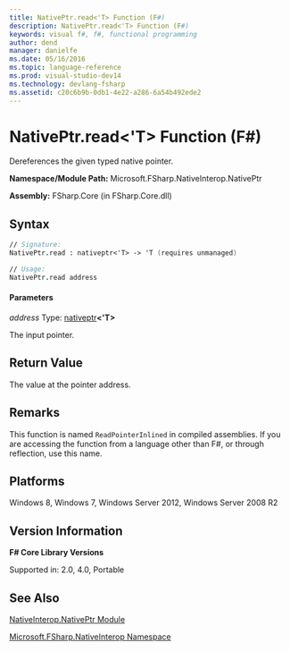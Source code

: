 ```yaml
---
title: NativePtr.read<'T> Function (F#)
description: NativePtr.read<'T> Function (F#)
keywords: visual f#, f#, functional programming
author: dend
manager: danielfe
ms.date: 05/16/2016
ms.topic: language-reference
ms.prod: visual-studio-dev14
ms.technology: devlang-fsharp
ms.assetid: c20c6b9b-0db1-4e22-a286-6a54b492ede2
---
```


# NativePtr.read<'T> Function (F#)

Dereferences the given typed native pointer.

**Namespace/Module Path:** Microsoft.FSharp.NativeInterop.NativePtr

**Assembly:** FSharp.Core (in FSharp.Core.dll)


## Syntax

```fsharp
// Signature:
NativePtr.read : nativeptr<'T> -> 'T (requires unmanaged)

// Usage:
NativePtr.read address
```

#### Parameters
*address*
Type: [nativeptr](https://msdn.microsoft.com/library/6e74c8e5-f2ff-4e56-ab05-c337b0618d73)**&lt;'T&gt;**


The input pointer.

## Return Value

The value at the pointer address.

## Remarks
This function is named `ReadPointerInlined` in compiled assemblies. If you are accessing the function from a language other than F#, or through reflection, use this name.


## Platforms
Windows 8, Windows 7, Windows Server 2012, Windows Server 2008 R2

## Version Information
**F# Core Library Versions**

Supported in: 2.0, 4.0, Portable

## See Also
[NativeInterop.NativePtr Module](NativeInterop.NativePtr-Module-%5BFSharp%5D.md)

[Microsoft.FSharp.NativeInterop Namespace](Microsoft.FSharp.NativeInterop-Namespace-%5BFSharp%5D.md)
